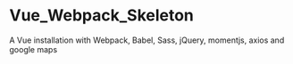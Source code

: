 # Vue_Webpack_Skeleton
A Vue installation with Webpack, Babel, Sass, jQuery, momentjs, axios and google maps
